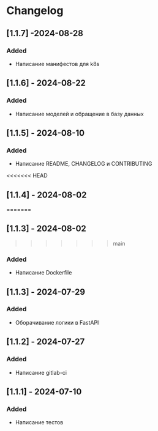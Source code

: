 # Changelog

## [1.1.7] -2024-08-28

### Added

- Написание манифестов для k8s

## [1.1.6] - 2024-08-22

### Added

- Написание моделей и обращение в базу данных

## [1.1.5] - 2024-08-10

### Added

- Написание README, CHANGELOG и CONTRIBUTING

<<<<<<< HEAD
## [1.1.4] - 2024-08-02
=======
## [1.1.3] - 2024-08-02
>>>>>>> main

### Added

- Написание Dockerfile

## [1.1.3] - 2024-07-29

### Added

- Оборачивание логики в FastAPI

## [1.1.2] - 2024-07-27

### Added

- Написание gitlab-ci

## [1.1.1] - 2024-07-10

### Added

- Написание тестов




